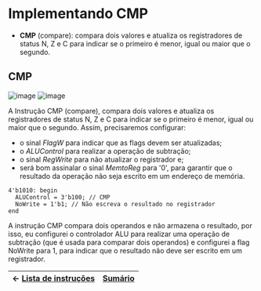 # Implementando CMP

- **CMP** (compare): compara dois valores e atualiza os registradores de status N, Z e C para indicar se o primeiro é menor, igual ou maior que o segundo.

## CMP
![image](https://user-images.githubusercontent.com/66538880/207985785-60acf438-9fd4-4fd3-9a87-9004325fb854.png)
![image](https://user-images.githubusercontent.com/66538880/207985811-e11e54b8-ee15-402f-a1cf-15bda3063a92.png)

A Instrução CMP (compare), compara dois valores e atualiza os registradores de status N, Z e C para indicar se o primeiro é menor, igual ou maior que o segundo. Assim, precisaremos configurar:

- o sinal $FlagW$ para indicar que as flags devem ser atualizadas;
- o $ALUControl$ para realizar a operação de subtração;
- o sinal $RegWrite$ para não atualizar o registrador e;
- será bom assinalar o sinal $MemtoReg$ para '0', para garantir que o resultado da operação não seja escrito em um endereço de memória. 


```
4'b1010: begin
  ALUControl = 3'b100; // CMP
  NoWrite = 1'b1; // Não escreva o resultado no registrador
end
```

A instrução CMP compara dois operandos e não armazena o resultado, por isso, eu configurei o controlador ALU para realizar uma operação de subtração (que é usada para comparar dois operandos) e configurei a flag NoWrite para 1, para indicar que o resultado não deve ser escrito em um registrador.



|$\leftarrow$ [Lista de instruções](https://github.com/Batchuka/Projeto-ARM-Single-Cycle-IFES/blob/main/Documenta%C3%A7%C3%A3o/3%20%E2%80%94%20AS%20NOVAS%20INSTRU%C3%87%C3%95ES%20TO-BE/AS%20NOVAS%20INSTRU%C3%87%C3%95ES%20TO-BE.md#implementando-as-fun%C3%A7%C3%B5es) | [Sumário](https://github.com/Batchuka/Projeto-ARM-Single-Cycle-IFES#sum%C3%A1rio) |
|-|-|


